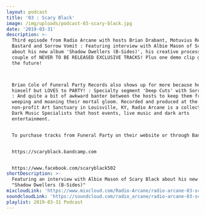 ```yaml
---
layout: podcast
title: '03 : Scary Black'
image: /img/uploads/podcast-03-scary-black.jpg
date: '2019-03-31'
description: >-
  Third episode from Radio Arcane with hosts Brian Drabant, Motuvius Rex, Gothic
  Bastard and Sorrow Vomit : Featuring interview with Albie Mason of Scary Black
  about his new album 'Shadow Dwellers (B​-​Sides)', his creative process and a
  couple of NEVER TO BE RELEASED EXCLUSIVE TRACKS! Plus one demo clip glimpse of
  the future!



  Brian Cole of Funeral Party Records also shows up for more because he hates
  himself but LOVES to PARTY! : Specialty segment 'Deep Cuts' with Sorrow Vomit
  : And quite a bit of awkward banter between the hosts to keep them from
  weeping and moaning their mortal gloom. Recorded and produced at the
  non-profit Art Sanctuary in Louisville, KY, Radio Arcane is a collective of
  Dark Music Specialists that host events, live music and dark arts
  entertainment.


  To purchase tracks from Funeral Party on their website or through Bandcamp:


  https://scaryblack.bandcamp.com


  https://www.facebook.com/scaryblack502
shortDescription: >-
  Featuring an interview with Albie Mason of Scary Black about his new album
  "Shadow Dwellers (B​-​Sides)"
mixcloudLink: 'https://www.mixcloud.com/Radio-Arcane/radio-arcane-03-scary-black'
soundcloudLink: 'https://soundcloud.com/radio_arcane/radio-arcane-03-scary-black'
playlist: 2019-03-31 Podcast
---
```

